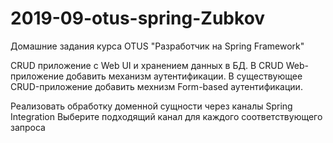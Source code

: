 # 2019-09-otus-spring-Zubkov
Домашние задания курса OTUS "Разработчик на Spring Framework"

CRUD приложение с Web UI и хранением данных в БД.
В CRUD Web-приложение добавить механизм аутентификации.
В существующее CRUD-приложение добавить мехнизм Form-based аутентификации.

Реализовать обработку доменной сущности через каналы Spring Integration
Выберите подходящий канал для каждого соответствующего запроса